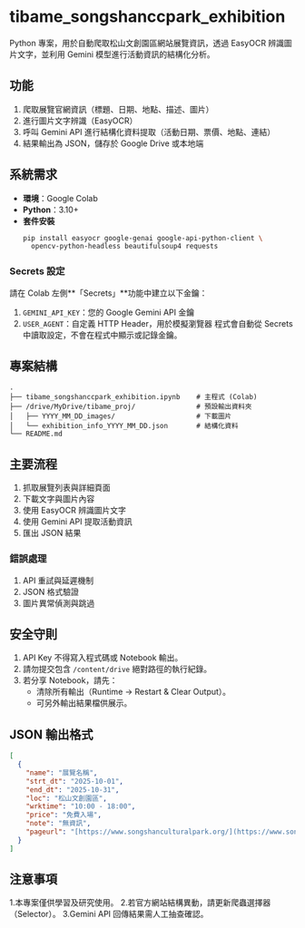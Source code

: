 # tibame_songshanccpark_exhibition
Python 專案，用於自動爬取松山文創園區網站展覽資訊，透過 EasyOCR 辨識圖片文字，並利用 Gemini 模型進行活動資訊的結構化分析。

## 功能
1. 爬取展覽官網資訊（標題、日期、地點、描述、圖片）
2. 進行圖片文字辨識（EasyOCR）
3. 呼叫 Gemini API 進行結構化資料提取（活動日期、票價、地點、連結）
4. 結果輸出為 JSON，儲存於 Google Drive 或本地端

## 系統需求
* **環境**：Google Colab
* **Python**：3.10+
* **套件安裝**
    ```bash
    pip install easyocr google-genai google-api-python-client \
      opencv-python-headless beautifulsoup4 requests
    ```

### Secrets 設定
請在 Colab 左側**「Secrets」**功能中建立以下金鑰：
1.  `GEMINI_API_KEY`：您的 Google Gemini API 金鑰
2.  `USER_AGENT`：自定義 HTTP Header，用於模擬瀏覽器
程式會自動從 Secrets 中讀取設定，不會在程式中顯示或記錄金鑰。

## 專案結構
```tree
.
├── tibame_songshanccpark_exhibition.ipynb    # 主程式 (Colab)
├── /drive/MyDrive/tibame_proj/               # 預設輸出資料夾
│   ├── YYYY_MM_DD_images/                    # 下載圖片
│   └── exhibition_info_YYYY_MM_DD.json       # 結構化資料
└── README.md
```

## 主要流程
1. 抓取展覽列表與詳細頁面
2. 下載文字與圖片內容
3. 使用 EasyOCR 辨識圖片文字
4. 使用 Gemini API 提取活動資訊
5. 匯出 JSON 結果

### 錯誤處理
1. API 重試與延遲機制
2. JSON 格式驗證
3. 圖片異常偵測與跳過

## 安全守則
1. API Key 不得寫入程式碼或 Notebook 輸出。
2. 請勿提交包含 `/content/drive` 絕對路徑的執行紀錄。
3. 若分享 Notebook，請先：
    * 清除所有輸出（Runtime → Restart & Clear Output）。
    * 可另外輸出結果檔供展示。

## JSON 輸出格式
```json
[
  {
    "name": "展覽名稱",
    "strt_dt": "2025-10-01",
    "end_dt": "2025-10-31",
    "loc": "松山文創園區",
    "wrktime": "10:00 - 18:00",
    "price": "免費入場",
    "note": "無資訊",
    "pageurl": "[https://www.songshanculturalpark.org/](https://www.songshanculturalpark.org/)..."
  }
]
```

## 注意事項
1.本專案僅供學習及研究使用。
2.若官方網站結構異動，請更新爬蟲選擇器（Selector）。
3.Gemini API 回傳結果需人工抽查確認。
